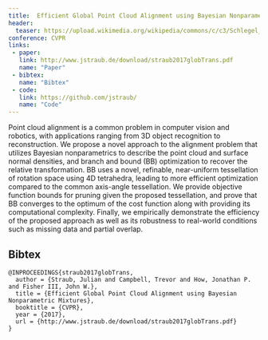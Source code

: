 ```yaml
---
title:  Efficient Global Point Cloud Alignment using Bayesian Nonparametric Mixtures
header:
  teaser: https://upload.wikimedia.org/wikipedia/commons/c/c3/Schlegel_wireframe_600-cell_vertex-centered.png
conference: CVPR
links: 
 - paper: 
   link: http://www.jstraub.de/download/straub2017globTrans.pdf
   name: "Paper"
 - bibtex: 
   name: "Bibtex"
 - code: 
   link: https://github.com/jstraub/
   name: "Code"
---
```


Point cloud alignment is a common problem in computer vision and robotics, with applications ranging from 3D object recognition to reconstruction.  We propose a novel approach to the alignment problem that utilizes Bayesian nonparametrics to describe the point cloud and surface normal densities, and branch and bound (BB) optimization to recover the relative transformation.  BB uses a novel, refinable, near-uniform tessellation of  rotation space using 4D tetrahedra, leading to more efficient optimization compared to the common axis-angle tessellation.  We provide objective function bounds for pruning given the proposed tessellation, and prove that BB converges to the optimum of the cost function along with providing its computational complexity.  Finally, we empirically demonstrate the efficiency of the proposed approach as well as its robustness to real-world conditions such as missing data and partial overlap.

## Bibtex <a id="bibtex"></a>
```
@INPROCEEDINGS{straub2017globTrans,
  author = {Straub, Julian and Campbell, Trevor and How, Jonathan P. and Fisher III, John W.},
  title = {Efficient Global Point Cloud Alignment using Bayesian Nonparametric Mixtures},
  booktitle = {CVPR},
  year = {2017},
  url = {http://www.jstraub.de/download/straub2017globTrans.pdf}
}
```



